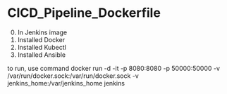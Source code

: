 # CICD_Pipeline_Dockerfile

0) In Jenkins image
1) Installed Docker
2) Installed Kubectl
3) Installed Ansible

to run, use command
docker run -d -it -p 8080:8080 -p 50000:50000 -v /var/run/docker.sock:/var/run/docker.sock -v jenkins_home:/var/jenkins_home jenkins
